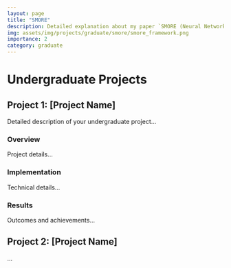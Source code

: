 ```yaml
---
layout: page
title: "SMORE"
description: Detailed explanation about my paper `SMORE (Neural Networks, 2024)`
img: assets/img/projects/graduate/smore/smore_framework.png
importance: 2
category: graduate
---
```


# Undergraduate Projects

## Project 1: [Project Name]

Detailed description of your undergraduate project...

### Overview

Project details...

### Implementation

Technical details...

### Results

Outcomes and achievements...

## Project 2: [Project Name]

...
